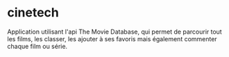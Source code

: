 # cinetech

Application utilisant l'api The Movie Database, qui permet de parcourir tout les films, les classer, les ajouter à ses favoris mais également commenter chaque film ou série.

